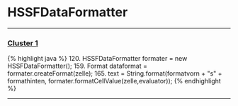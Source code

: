 # HSSFDataFormatter

***

### [Cluster 1](./1)
{% highlight java %}
120. HSSFDataFormatter formater = new HSSFDataFormatter();
159.                         Format dataformat = formater.createFormat(zelle);
165.                                 text = String.format(formatvorn + "s" + formathinten, formater.formatCellValue(zelle,evaluator));
{% endhighlight %}

***

